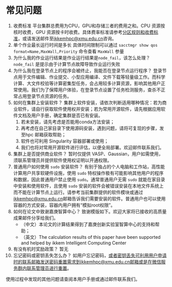 # 常见问题

1. 收费标准
   平台集群总费用为CPU，GPU和存储三者的费用之和。CPU 资源按核时收费，GPU 资源按卡时收费。具体费率标准请参考[分区规则和收费标准](../usage/partition.md)，或请发送邮件至[ikkemhpc@xmu.edu.cn](mailto:ikkemhpc@xmu.edu.cn)咨询。
2. 单个作业最长运行时间是多长
    具体时间限制可以通过 `sacctmgr show qos format=Name,MaxWall,Priority` 命令查看 `MaxWall` 参量
3. 为什么我的作业运行结果是作业运行结果是`node_fail`，该怎么处理？
    `node_fail` 是提示由于计算节点故障导致作业运行失败
4. 为什么我在登录节点上的程序会被终止，我能否在登录节点运行程序？
    登录节点用于文件编辑、作业提交、小型应用编译、文件下载等轻量级工作。而科学计算、大文件校验等计算密集型任务，会占用较多计算资源，影响其他用户正常使用。我们为了保障用户体验，在登录节点设置了任务检测服务，查杀不正常占用登录节点资源的任务。
5. 如何在集群上安装软件？
    集群上软件安装，请依次判断适用哪种情况：若为商业软件，请自行获取软件使用权并安装；若为常用开源软件，请先根据应用软件文档及用户手册，确定集群是否已有安装。
    1. 若未安装，请先考虑是否能用conda方法安装；
    2. 再考虑在自己家目录下使用源码安装，遇到问题，请将可复现的步骤，发至hpc 邮箱获取帮助；
    3. 软件也可利用 Singularity 容器部署或使用；
    4. 我们也将对常用开源软件进行评估，以便全局部署。欢迎邮件联系我们。
6. 集群上是否提供商业软件？
    暂时仅提供 VASP、Gaussian，用户如需使用，须联系管理员并提供软件使用权证明以开通权限。
7. 普通用户如何使用 `sudo` 安装软件？
    有别于独占的个人电脑和工作站，高性能计算用户共享软硬件设施，使用 `sudo` 特权操作极有可能影响其他用户的程序和数据，因此普通用户禁止使用 `sudo`。通常普通用户无需 `sudo` 就能在家目录中安装和使用软件，且使用 `sudo` 安装的软件会被错误安装在本地文件系统上而不能在计算节点上运行。请参考当前集群提供的软件模块或通过[ikkemhpc@xmu.edu.cn](mailto:ikkemhpc@xmu.edu.cn)邮箱告诉我们需要安装的软件。普通用户也可以使用容器的方式安装，容器内用户拥有“模拟root权限”。
8. 如何在论文中致谢嘉庚智算中心？
    致谢模版如下。欢迎大家将已接收的高质量成果邮件分享给我们。
    - （中文）本论文的计算结果得到了嘉庚创新实验室智算中心的支持和帮助；
    - （英文）The calculation results of this paper have been supported and helped by ikkem Intelligent Computing Center
9. 有没有机时奖励政策？
    暂无
10. 忘记密码或密钥丢失怎么办？
    如用户忘记密码，或者密钥丢失可利用用户申请时的联系邮箱发送密码重置需求到ikkemhpc@xmu.edu.cn邮箱或是在微信服务群内联系管理员进行重置。

使用过程中发现的其他问题请查阅本用户手册或通过邮件联系我们。